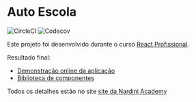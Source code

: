# Auto Escola

![CircleCI](https://img.shields.io/circleci/build/github/maur32/autoescola-reactprofissional)
![Codecov](https://img.shields.io/codecov/c/github/maur32/autoescola-reactprofissional)

Este projeto foi desenvolvido durante o curso [React Profissional](https://nardiniacademy.com/).

Resultado final:

- [Demonstração online da aplicação](https://autoescola-reactprofissional.vercel.app/)
- [Biblioteca de componentes](https://master--5ffc7aa66e934400215353d6.chromatic.com)

Todos os detalhes estão no site [site da Nardini Academy](https://nardiniacademy.com/)
